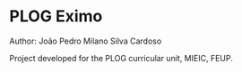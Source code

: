 # PLOG Eximo

Author: João Pedro Milano Silva Cardoso

Project developed for the PLOG curricular unit, MIEIC, FEUP.

